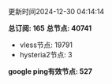 更新时间2024-12-30 04:14:14

**总订阅: 165**
**总节点: 40741**
- vless节点: 19791
- hysteria2节点: 3

**google ping有效节点: 527**
